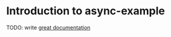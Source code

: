# Introduction to async-example

TODO: write [great documentation](http://jacobian.org/writing/what-to-write/)
